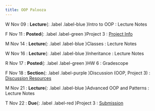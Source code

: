```yaml
---
title: OOP Palooza
---
```


W Nov 09
: **Lecture**{: .label .label-blue }Intro to OOP
  : Lecture Notes

F Nov 11
: **Posted**{: .label .label-green }Project 3
  : [Project Info]({{site.baseurl}}/projects)

M Nov 14
: **Lecture**{: .label .label-blue }Classes
  : Lecture Notes

W Nov 16
: **Lecture**{: .label .label-blue }Inheritance
  : Lecture Notes

R Nov 17
: **Posted**{: .label .label-green }HW 6
  : Gradescope

F Nov 18
: **Section**{: .label .label-purple }Discussion (OOP, Project 3)
  : [Discussion Resources](https://drive.google.com/drive/folders/1TBOqhuq2-JFEcW0KNkbnC6UXtpGUsATe)

M Nov 21
: **Lecture**{: .label .label-blue }Advanced OOP and Patterns
  : Lecture Notes

T Nov 22
: **Due**{: .label .label-red }Project 3
  : [Submission](https://www.gradescope.com/courses/444425/assignments/2432757)
